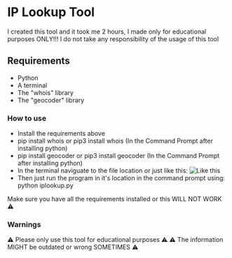 # IP Lookup Tool
I created this tool and it took me 2 hours, I made only for educational purposes ONLY!!!
I do not take any responsibility of the usage of this tool

## Requirements
* Python
* A terminal
* The "whois" library
* The "geocoder" library

### How to use
* Install the requirements above
* pip install whois or pip3 install whois (In the Command Prompt after installing python)
* pip install geocoder or pip3 install geocoder (In the Command Prompt after installing python)
* In the terminal naviguate to the file location or just like this:
![Like this](https://github.com/bl4ze0/IPLookup/assets/131268186/1469516b-8d07-4c5e-997d-e54ddf91d2be)
* Then just run the program in it's location in the command prompt using: python iplookup.py

Make sure you have all the requirements installed or this WILL NOT WORK ⚠️

### Warnings
⚠️ Please only use this tool for educational purposes ⚠️
⚠️ The information MIGHT be outdated or wrong SOMETIMES ⚠️
